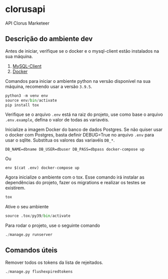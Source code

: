 # clorusapi

API Clorus Marketeer

## Descrição do ambiente dev

Antes de iniciar, verifique se o docker e o mysql-client estão instalados na sua máquina.

1. [MySQL-Client](https://pypi.org/project/mysqlclient/)
2. [Docker](https://docs.docker.com/engine/install/)

Comandos para iniciar o ambiente python na versão disponível na sua máquina, recomendo usar a versão `3.9.5`.

```python
python3 -m venv env
source env/bin/activate
pip install tox
```

Verifique se o arquivo `.env` está na raiz do projeto, use como base o arquivo `.env.example`, defina o valor de todas as variavéis.

Inicialize a imagem Docker do banco de dados Postgres. Se não quiser usar o docker com Postgres, basta definir DEBUG=True no arquivo `.env` para usar o sqlite. Substitua os valores das variavéis `DB_*`.

```
DB_NAME=dbname DB_USER=dbuser DB_PASS=dbpass docker-compose up
```

Ou

```
env $(cat .env) docker-compose up
```

Agora inicialize o ambiente com o tox. Esse comando irá instalar as dependências do projeto, fazer os migrations e realizar os testes se existirem.

```python
tox
```

Ative o seu ambiente

```python
source .tox/py39/bin/activate
```

Para rodar o projeto, use o seguinte comando

```python
./manage.py runserver
```

## Comandos úteis

Remover todos os tokens da lista de rejeitados.

```python
./manage.py flushexpiredtokens
```

##
